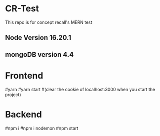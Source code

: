 # CR-Test
This repo is for concept recall's MERN test

## Node Version 16.20.1
## mongoDB version 4.4

# Frontend
#yarn
#yarn start
#(clear the cookie of localhost:3000 when you start the project)

# Backend
#npm i
#npm i nodemon
#npm start



